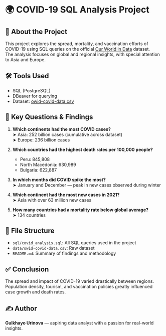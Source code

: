 # 🌍 COVID-19 SQL Analysis Project

## 📌 About the Project

This project explores the spread, mortality, and vaccination efforts of COVID-19 using SQL queries on the official [Our World in Data](https://ourworldindata.org/coronavirus) dataset.  
The analysis focuses on global and regional insights, with special attention to Asia and Europe.

## 🛠️ Tools Used

- SQL (PostgreSQL)
- DBeaver for querying
- Dataset: [owid-covid-data.csv](https://covid.ourworldindata.org/data/owid-covid-data.csv)

## 🔎 Key Questions & Findings

1. **Which continents had the most COVID cases?**  
   ➤ Asia: 252 billion cases (cumulative across dataset)  
   ➤ Europe: 236 billion cases  

2. **Which countries had the highest death rates per 100,000 people?**  
   - Peru: 845,808  
   - North Macedonia: 630,989  
   - Bulgaria: 622,887  

3. **In which months did COVID spike the most?**  
   ➤ January and December — peak in new cases observed during winter

4. **Which continent had the most new cases in 2021?**  
   ➤ Asia with over 63 million new cases

5. **How many countries had a mortality rate below global average?**  
   ➤ 134 countries

## 📂 File Structure

- `sql/covid_analysis.sql`: All SQL queries used in the project  
- `data/owid-covid-data.csv`: Raw dataset  
- `README.md`: Summary of findings and methodology  

## ✅ Conclusion

The spread and impact of COVID-19 varied drastically between regions.  
Population density, tourism, and vaccination policies greatly influenced case growth and death rates.

## ✍️ Author

**Gulkhayo Urinova** — aspiring data analyst with a passion for real-world insights.
